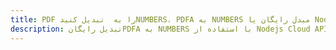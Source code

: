 ---title: PDF را به  تبدیل کنیدNUMBERS، PDFA به NUMBERS مبدل رایگان یا Nodejs SDKdescription: تبدیل رایگانPDFA به NUMBERS با استفاده از Nodejs Cloud APIs & SDK همچنین اسناد PDF را در Cloud ایجاد، ویرایش و رندر کنید.---